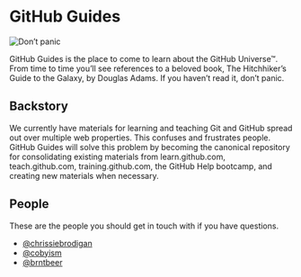 # GitHub Guides

![Don’t panic](https://f.cloud.github.com/assets/296432/407976/e4aa9a3c-ab1e-11e2-869a-693dd94218c2.png)

GitHub Guides is the place to come to learn about the GitHub Universe™.
From time to time you’ll see references to a beloved book,
The Hitchhiker’s Guide to the Galaxy, by Douglas Adams.
If you haven’t read it, don’t panic.

## Backstory

We currently have materials for learning and teaching Git and GitHub
spread out over multiple web properties. This confuses and frustrates people.
GitHub Guides will solve this problem by becoming the canonical repository for
consolidating existing materials from learn.github.com, teach.github.com,
training.github.com, the GitHub Help bootcamp, and creating new materials
when necessary.

## People

These are the people you should get in touch with if you have questions.

- [@chrissiebrodigan](https://github.com/chrissiebrodigan)
- [@cobyism](https://github.com/cobyism)
- [@brntbeer](https://github.com/brntbeer)
